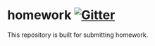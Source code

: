 # homework [![Gitter](https://badges.gitter.im/MagicCube/homework.svg)](https://gitter.im/MagicCube/homework?utm_source=badge&utm_medium=badge&utm_campaign=pr-badge)

This repository is built for submitting homework.
